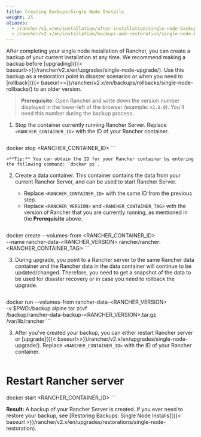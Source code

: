 ```yaml
---
title: Creating Backups—Single Node Installs
weight: 25
aliases:
  - /rancher/v2.x/en/installation/after-installation/single-node-backup-and-restoration/
  - /rancher/v2.x/en/installation/backups-and-restoration/single-node-backup-and-restoration/
---
```


After completing your single node installation of Rancher, you can create a backup of your current installation at any time. We recommend making a backup before [upgrading]({{< baseurl>>}}/rancher/v2.x/en/upgrades/single-node-upgrade/). Use this backup as a restoration point in disaster scenarios or when you need to [rollback]({{< baseurl>>}}/rancher/v2.x/en/backups/rollbacks/single-node-rollbacks/) to an older version.

>**Prerequisite:** Open Rancher and write down the version number displayed in the lower-left of the browser (example: `v2.0.0`). You'll need this number during the backup process.

1. Stop the container currently running Rancher Server. Replace `<RANCHER_CONTAINER_ID>` with the ID of your Rancher container.

    ```
docker stop <RANCHER_CONTAINER_ID>
    ```

    >**Tip:** You can obtain the ID for your Rancher container by entering the following command: `docker ps`.

2. <a id="backup"></a>Create a data container. This container contains the data from your current Rancher Server, and can be used to start Rancher Server.

    - Replace `<RANCHER_CONTAINER_ID>` with the same ID from the previous step.
    - Replace `<RANCHER_VERSION>` and `<RANCHER_CONTAINER_TAG>` with the version of Rancher that you are currently running, as mentioned in the  **Prerequisite** above.

    ```
docker create --volumes-from <RANCHER_CONTAINER_ID> \
--name rancher-data-<RANCHER_VERSION> rancher/rancher:<RANCHER_CONTAINER_TAG>
    ```

3. During upgrade, you point to a Rancher server to the same Rancher data container and the Rancher data in the data container will continue to be updated/changed. Therefore, you need to get a snapshot of the data to be used for disaster recovery or in case you need to rollback the upgrade.

    ```
docker run  --volumes-from rancher-data-<RANCHER_VERSION> \
-v $PWD:/backup alpine tar zcvf \
/backup/rancher-data-backup-<RANCHER_VERSION>.tar.gz /var/lib/rancher
    ```

3. After you've created your backup, you can either restart Rancher server or [upgrade]({{< baseurl>>}}/rancher/v2.x/en/upgrades/single-node-upgrade/). Replace `<RANCHER_CONTAINER_ID>` with the ID of your Rancher container.

    ```
# Restart Rancher server
docker start <RANCHER_CONTAINER_ID>
    ```

**Result:** A backup of your Rancher Server is created. If you ever need to restore your backup, see [Restoring Backups: Single Node Installs]({{< baseurl >}}/rancher/v2.x/en/upgrades/restorations/single-node-restoration).
